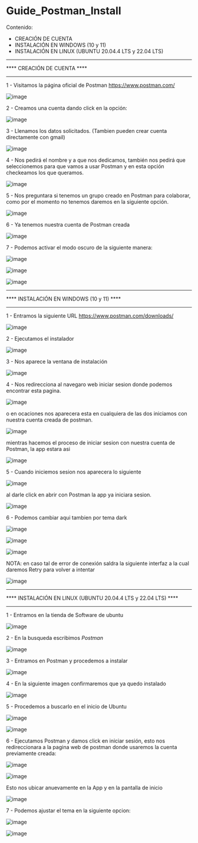 # Guide_Postman_Install

Contenido:

  - CREACIÓN DE CUENTA
  - INSTALACIÓN EN WINDOWS (10 y 11)
  - INSTALACIÓN EN LINUX (UBUNTU 20.04.4 LTS y 22.04 LTS)

__________________________________________

**** CREACIÓN DE CUENTA ****
__________________________________________

1 - Visitamos la página oficial de Postman https://www.postman.com/

![image](https://user-images.githubusercontent.com/54609399/137611383-ded8dc8f-606d-4eb7-bd16-df86bebb5d99.png)

2 - Creamos una cuenta dando click en la opción:

![image](https://user-images.githubusercontent.com/54609399/137611405-fa5e6946-671d-406c-8f5a-b36fdaac9287.png)

3 - Llenamos los datos solicitados. (Tambien pueden crear cuenta directamente con gmail)

![image](https://user-images.githubusercontent.com/54609399/137611431-af8d89e7-be02-43a1-bfc9-d216ed452eff.png)

4 - Nos pedirá el nombre y a que nos dedicamos, también nos pedirá que seleccionemos para que vamos a usar Postman y en esta opción checkeamos los que queramos.

![image](https://user-images.githubusercontent.com/54609399/137611525-6caeb64b-c957-4c84-ba4d-2f48094d4f57.png)

5 - Nos preguntara si tenemos un grupo creado en Postman para colaborar, como por el momento no tenemos daremos en la siguiente opción.

![image](https://user-images.githubusercontent.com/54609399/137611571-7d781528-757c-497b-a63c-6692ecca30ba.png)

6 - Ya tenemos nuestra cuenta de Postman creada

![image](https://user-images.githubusercontent.com/54609399/137611718-d5dc575b-e184-40c6-b39d-d58d88557f11.png)

7 - Podemos activar el modo oscuro de la siguiente manera:

![image](https://user-images.githubusercontent.com/54609399/137611778-246ffdac-52c6-4ad3-bd40-c67bf0aca0b9.png)

![image](https://user-images.githubusercontent.com/54609399/137611792-a87de2b2-17b0-4d80-bc33-4e57603f4dca.png)

![image](https://user-images.githubusercontent.com/54609399/137611800-78a0e20e-f6da-4404-a9f6-9d0afa54ce9f.png)


__________________________________________

**** INSTALACIÓN EN WINDOWS (10 y 11) ****
__________________________________________

1 - Entramos la siguiente URL https://www.postman.com/downloads/

![image](https://user-images.githubusercontent.com/54609399/168497826-3325b71f-e850-4561-9927-c91af4f5868d.png)

2 - Ejecutamos el instalador

![image](https://user-images.githubusercontent.com/54609399/168497864-25c92877-9aac-4dec-82c2-d2aa1914e4f1.png)

3 - Nos aparece la ventana de instalación

![image](https://user-images.githubusercontent.com/54609399/168498001-a9f5d08a-fef6-42ca-8159-e888880ebbc7.png)

4 - Nos redirecciona al navegaro web iniciar sesion donde podemos encontrar esta pagina.

![image](https://user-images.githubusercontent.com/54609399/168498048-8e2fa995-4468-479c-841a-ca5c8d362e93.png)

o en ocaciones nos aparecera esta en cualquiera de las dos iniciamos con nuestra cuenta creada de postman.

![image](https://user-images.githubusercontent.com/54609399/137632845-745b52ef-0422-4cbc-a1d0-36d972c3b5cb.png)

mientras hacemos el proceso de iniciar sesion con nuestra cuenta de Postman, la app estara asi

![image](https://user-images.githubusercontent.com/54609399/168498083-593bd956-a392-496a-8b22-0db6a6a361c1.png)

5 - Cuando iniciemos sesion nos aparecera lo siguiente 

![image](https://user-images.githubusercontent.com/54609399/168498126-e754c166-68ea-4c5f-af2c-81c1f8a0415d.png)

al darle click en abrir con Postman la app ya iniciara sesion.

![image](https://user-images.githubusercontent.com/54609399/168498152-968f7464-0c44-483b-9459-a22d95fd2952.png)

6 - Podemos cambiar aqui tambien por tema dark

![image](https://user-images.githubusercontent.com/54609399/137632932-39039afe-69a0-46ac-b532-c0c6427879d2.png)

![image](https://user-images.githubusercontent.com/54609399/137632943-8795754a-0178-420b-bc6b-9cda908fd8a7.png)

![image](https://user-images.githubusercontent.com/54609399/137632952-6d0f5629-4fc3-4142-b063-ecad13544d59.png)

NOTA: en caso tal de error de conexión saldra la siguiente interfaz a la cual daremos Retry para volver a intentar


![image](https://user-images.githubusercontent.com/54609399/137612261-a59d5a5f-a885-480b-9f5d-ac78d39a675c.png)


___________________________________________________

**** INSTALACIÓN EN LINUX (UBUNTU 20.04.4 LTS y 22.04 LTS) ****
___________________________________________________

1 - Entramos en la tienda de Software de ubuntu

![image](https://user-images.githubusercontent.com/54609399/167268176-5cc566b8-b0d2-4d9f-9cdb-c4f7ac071eb3.png)

2 - En la busqueda escribimos *Postman*

![image](https://user-images.githubusercontent.com/54609399/167268209-b24369d4-f6bb-429c-8a1e-393bbf25d699.png)

3 - Entramos en Postman y procedemos a instalar

![image](https://user-images.githubusercontent.com/54609399/167268234-d04a8ae7-61f6-436f-915d-623bd189d2a5.png)

4 - En la siguiente imagen confirmaremos que ya quedo instalado

![image](https://user-images.githubusercontent.com/54609399/167268294-59799d89-96c7-4591-8c72-3a189497438a.png)

5 - Procedemos a buscarlo en el inicio de Ubuntu

![image](https://user-images.githubusercontent.com/54609399/167268333-0d11650e-f3b2-43a3-9f4a-5046e604e6fb.png)

![image](https://user-images.githubusercontent.com/54609399/167268314-c039ef6d-717c-45ec-a313-29b83cb2953c.png)

6 - Ejecutamos Postman y damos click en iniciar sesión, esto nos redireccionara a la pagina web de postman donde usaremos la cuenta previamente creada:

![image](https://user-images.githubusercontent.com/54609399/167268384-72d68d1f-8b1e-4611-9218-19a76eab34a9.png)

![image](https://user-images.githubusercontent.com/54609399/167268454-2ff16e43-11e5-4fa3-91f1-23d3443f664b.png)

Esto nos ubicar anuevamente en la App y en la pantalla de inicio

![image](https://user-images.githubusercontent.com/54609399/167268494-6799b9e3-b497-45f7-ba6c-a396dcecc871.png)

7 - Podemos ajustar el tema en la siguiente opcion:

![image](https://user-images.githubusercontent.com/54609399/167268549-05717ee3-714e-4d2f-8f2a-d93e288822e5.png)

![image](https://user-images.githubusercontent.com/54609399/167268570-e92f0e8a-8fa8-4bae-826e-b4a7315c5258.png)






